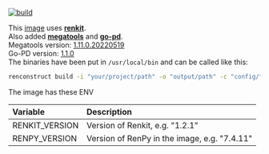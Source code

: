 [![build](https://github.com/InfiniteCanvas/renpy/actions/workflows/build-and-push.yml/badge.svg?branch=rp7.4.11-rk1.2.1)](https://github.com/InfiniteCanvas/renpy/actions/workflows/build-and-push.yml)

This [image](https://hub.docker.com/r/infinitecanvas/renpy) uses **[renkit](https://github.com/kobaltcore/renkit)**. <br>
Also added **[megatools](https://megatools.megous.com/)** and **[go-pd](https://github.com/ManuelReschke/go-pd)**. <br>
Megatools version: [1.11.0.20220519](https://megatools.megous.com/builds/builds/megatools-1.11.0.20220519-linux-x86_64.tar.gz) <br>
Go-PD version: [1.1.0](https://github.com/ManuelReschke/go-pd/raw/main/bin/linux/go-pd) <br>
The binaries have been put in ``/usr/local/bin`` and can be called like this:


```bash
renconstruct build -i "your/project/path" -o "output/path" -c "config/file.toml"
```


The image has these ENV

| Variable | Description |
| :-- | :-- |
|RENKIT_VERSION|Version of Renkit, e.g. "1.2.1"|
|RENPY_VERSION|Version of RenPy in the image, e.g. "7.4.11"|
